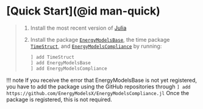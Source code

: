 # [Quick Start](@id man-quick)

> 1. Install the most recent version of [Julia](https://julialang.org/downloads/)
> 2. Install the package [`EnergyModelsBase`](https://energymodelsx.github.io/EnergyModelsBase.jl/), the time package [`TimeStruct`](https://sintefore.github.io/TimeStruct.jl/), and [`EnergyModelsCompliance`](https://energymodelsx.github.io/EnergyModelsCompliance.jl/) by running:
>
>    ```julia
>    ] add TimeStruct
>    ] add EnergyModelsBase
>    ] add EnergyModelsCompliance
>    ```

!!! note
    If you receive the error that EnergyModelsBase is not yet registered, you have to add the package using the GitHub repositories through `] add https://github.com/EnergyModelsX/EnergyModelsCompliance.jl` Once the package is registered, this is not required.
